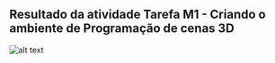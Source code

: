 ## Resultado da atividade Tarefa M1 - Criando o ambiente de Programação de cenas 3D

![alt text](image.png)